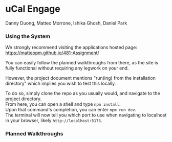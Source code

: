 # uCal Engage

Danny Duong, 
Matteo Morrone, 
Ishika Ghosh, 
Daniel Park

### Using the System

We strongly recommend visiting the applications hosted page: 
\
https://matteopm.github.io/481-Assignment/ 

You can easily follow the planned walkthroughs from there, as the site is fully functional without requiring any legwork on your end.  

However, the project document mentions "run(ing) from the installation directory" which implies you wish to test this locally.  

To do so, simply clone the repo as you usually would, and navigate to the project directory.\
From here, you can open a shell and type `npm install`.\
Upon that command's completion, you can enter `npm run dev`.\
The terminal will now tell you which port to use when navigating to localhost in your browser, likely `http://localhost:5173`.

### Planned Walkthroughs

